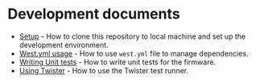 # Development documents

- [Setup](./setup.md) - How to clone this repository to local machine and set up the development
  environment.
- [West.yml usage](./west_yml_usage.md) - How to use `west.yml` file to manage dependencies.
- [Writing Unit tests](./unit_tests.md) - How to write unit tests for the firmware.
- [Using Twister](./twister.md) - How to use the Twister test runner.
